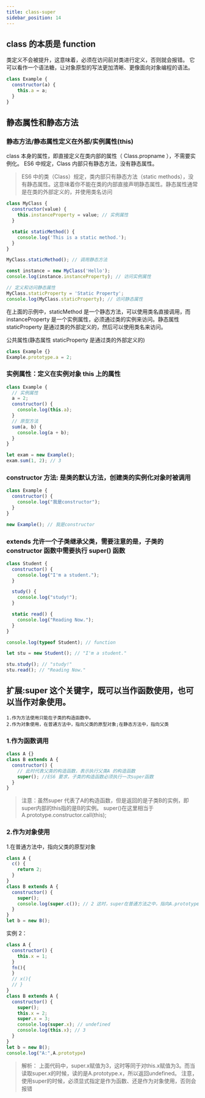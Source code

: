 ```yaml
---
title: class-super
sidebar_position: 14
---
```


## class 的本质是 function

类定义不会被提升，这意味着，必须在访问前对类进行定义，否则就会报错。
它可以看作一个语法糖，让对象原型的写法更加清晰、更像面向对象编程的语法。

```js
class Example {
  constructor(a) {
    this.a = a;
  }
}
```

## 静态属性和静态方法

### 静态方法/静态属性定义在外部/实例属性(this)
class 本身的属性，即直接定义在类内部的属性（ Class.propname ），不需要实例化。 ES6 中规定，Class 内部只有静态方法，没有静态属性。

>ES6 中的类（Class）规定，类内部只有静态方法（static methods），没有静态属性。这意味着你不能在类的内部直接声明静态属性。静态属性通常是在类的外部定义的，并使用类名访问

```js
class MyClass {
  constructor(value) {
    this.instanceProperty = value; // 实例属性
  }

  static staticMethod() {
    console.log('This is a static method.');
  }
}

MyClass.staticMethod(); // 调用静态方法

const instance = new MyClass('Hello');
console.log(instance.instanceProperty); // 访问实例属性

// 定义和访问静态属性
MyClass.staticProperty = 'Static Property';
console.log(MyClass.staticProperty); // 访问静态属性
```

在上面的示例中，staticMethod 是一个静态方法，可以使用类名直接调用，而 instanceProperty 是一个实例属性，必须通过类的实例来访问。静态属性 staticProperty 是通过类的外部定义的，然后可以使用类名来访问。


公共属性(静态属性 staticProperty 是通过类的外部定义的)
```js
class Example {}
Example.prototype.a = 2;
```

### 实例属性：定义在实例对象 this 上的属性

```js
class Example {
  // 实例属性
  a = 2;
  constructor() {
    console.log(this.a);
  }
  // 原型方法
  sum(a, b) {
    console.log(a + b);
  }
}

let exam = new Example();
exam.sum(1, 2); // 3
```

### constructor 方法: 是类的默认方法，创建类的实例化对象时被调用

```js
class Example {
  constructor() {
    console.log("我是constructor");
  }
}

new Example(); // 我是constructor
```

### extends 允许一个子类继承父类，需要注意的是，子类的 constructor 函数中需要执行 super() 函数

```js
class Student {
  constructor() {
    console.log("I'm a student.");
  }

  study() {
    console.log("study!");
  }

  static read() {
    console.log("Reading Now.");
  }
}

console.log(typeof Student); // function

let stu = new Student(); // "I'm a student."

stu.study(); // "study!"
stu.read(); // "Reading Now."
```

## 扩展:super 这个关键字，既可以当作函数使用，也可以当作对象使用。

```
1.作为方法使用只能在子类的构造函数中。
2.作为对象使用，在普通方法中，指向父类的原型对象;在静态方法中，指向父类
```

### 1.作为函数调用

```js
class A {}
class B extends A {
  constructor() {
    // 此时代表父类的构造函数，表示执行父类A 的构造函数
    super(); //ES6 要求，子类的构造函数必须执行一次super函数
  }
}
```

>注意：虽然super 代表了A的构造函数，但是返回的是子类B的实例，即super内部的this指的是B的实例。
super()在这里相当于 A.prototype.constructor.call(this);

### 2.作为对象使用

1.在普通方法中，指向父类的原型对象

```js
class A {
  c() {
    return 2;
  }
}
class B extends A {
  constructor() {
    super();
    console.log(super.c()); // 2 这时，super在普通方法之中，指向A.prototype，所以super.c()就相当于A.prototype.c()
  }
}
let b = new B();
```

实例 2：

```js
class A {
  constructor() {
    this.x = 1;
  }
  fn(){
  }
  // x(){
  // }
}
class B extends A {
  constructor() {
    super();
    this.x = 2;
    super.x = 3;
    console.log(super.x); // undefined
    console.log(this.x); // 3
  }
}
let b = new B();
console.log("A:",A.prototype)
```

>解析：
上面代码中，super.x赋值为3，这时等同于对this.x赋值为3。而当读取super.x的时候，读的是A.prototype.x，所以返回undefined。
注意，使用super的时候，必须显式指定是作为函数、还是作为对象使用，否则会报错
